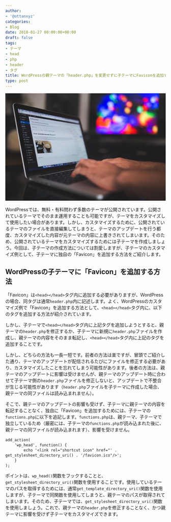 ```yaml
---
author:
- '@ottanxyz'
categories:
- Blog
date: 2018-01-27 00:00:00+00:00
draft: false
tags:
- テーマ
- head
- php
- header
- タグ
title: WordPressの親テーマの「header.php」を変更せずに子テーマにFaviconを追加する方法
type: post
---
```


![](180127-5a6c670baaf7a.jpg)

WordPressでは、無料・有料問わず多数のテーマが公開されています。公開されているテーマでそのまま運用することも可能ですが、テーマをカスタマイズして使用したい場合があります。しかし、カスタマイズするために、公開されているテーマのファイルを直接編集してしまうと、テーマのアップデートを行う都度、カスタマイズした内容が元テーマの内容に上書きされてしまいます。そのため、公開されているテーマをカスタマイズするためには子テーマを作成しましょう。今回は、子テーマの作成方法については割愛しますが、子テーマのカスタマイズ例として、子テーマに独自の「Favicon」を追加する方法をご紹介します。

## WordPressの子テーマに「Favicon」を追加する方法

「Favicon」は`<head></head>`タグ内に追加する必要がありますが、WordPressの場合、同タグは通常`header.php`内に記述します。よく、WordPressのカスタマイズ例で「Favicon」を追加する方法として、`<head></head>`タグ内に、以下のタグを追加する方法が紹介されています。

しかし、子テーマで`<head></head>`タグ内に上記タグを追加しようとすると、親テーマの`header.php`を修正するか、子テーマに新規に`header.php`ファイルを作成し、親テーマの内容をそのまま転記し、`<head></head>`タグ内に上記のタグを追加することです。

しかし、どちらの方法も一長一短です。前者の方法は楽ですが、冒頭でご紹介した通り、テーマのアップデートが配信されるたびにファイルを修正する必要があり、カスタマイズしたことを忘れてしまう可能性があります。後者の方法は、親テーマのアップデートに影響は受けませんが、親テーマのアップデート時に合わせて子テーマ側の`header.php`ファイルを修正しないと、アップデートで不整合が生じる可能性があります（`header.php`ファイルを子テーマに作成した場合、親テーマの同ファイルは読み込まれません）。

そこで、親テーマのアップデートの影響も受けず、子テーマに親テーマの内容を転記することなく、独自に「Favicon」を追加するためには、子テーマの`functions.php`に以下を追記します。`functions.php`は、親テーマ、子テーマで独立しているため（厳密には、子テーマの`functions.php`が読み込まれた後に、親テーマの同ファイルが読み込まれます）、影響を受けません。

    add_action(
    	'wp_head', function() {
    		echo '<link rel="shortcut icon" href="' . get_stylesheet_directory_uri() . '/favicon.ico"/>';
    	}
    );

ポイントは、`wp_head()`関数をフックすることと、`get_stylesheet_directory_uri()`関数を使用することです。使用しているテーマのパスを取得するためには、通常`get_template_directory_uri()`関数を使用しますが、子テーマで同関数を使用してしまうと、親テーマのパスが取得されてしまいます。そのため、子テーマでは、`get_stylesheet_directory_uri()`関数を使用しましょう。これで、親テーマの`header.php`を修正することなく、かつ親テーマに影響を受けず子テーマをカスタマイズできます。